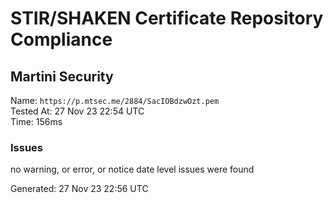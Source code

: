 # STIR/SHAKEN Certificate Repository Compliance

## Martini Security

Name: `https://p.mtsec.me/2884/SacIOBdzwOzt.pem`\
Tested At: 27 Nov 23 22:54 UTC\
Time: 156ms

### Issues

no warning, or error, or notice date level issues were found

Generated: 27 Nov 23 22:56 UTC